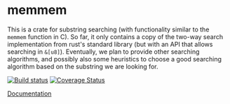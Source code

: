 memmem
======

This is a crate for substring searching (with functionality similar to the
`memmem` function in C). So far, it only contains a copy of the two-way search
implementation from rust's standard library (but with an API that allows
searching in `&[u8]`). Eventually, we plan to provide other searching
algorithms, and possibly also some heuristics to choose a good searching
algorithm based on the substring we are looking for.

[![Build status](https://travis-ci.org/jneem/memmem.svg)](https://travis-ci.org/jneem/memmem)
[![Coverage Status](https://coveralls.io/repos/jneem/memmem/badge.svg?branch=master&service=github)](https://coveralls.io/github/jneem/memmem?branch=master)

[Documentation](http://jneem.github.io/memmem/memmem/index.html)
